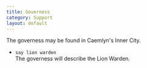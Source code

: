 ```yaml
---
title: Governess
category: Support
layout: default
---
```


The governess may be found in Caemlyn's Inner City.

*  `say lion warden`  
   The governess will describe the Lion Warden.
